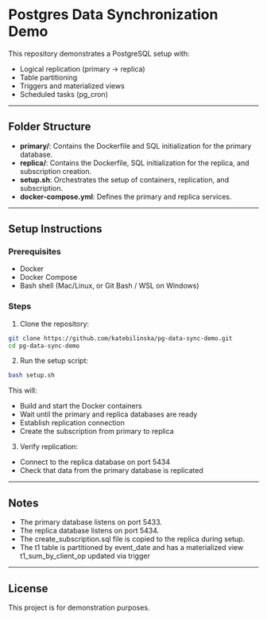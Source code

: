 # Postgres Data Synchronization Demo

This repository demonstrates a PostgreSQL setup with:

- Logical replication (primary → replica)
- Table partitioning
- Triggers and materialized views
- Scheduled tasks (pg_cron)

---

## Folder Structure

- **primary/**: Contains the Dockerfile and SQL initialization for the primary database.
- **replica/**: Contains the Dockerfile, SQL initialization for the replica, and subscription creation.
- **setup.sh**: Orchestrates the setup of containers, replication, and subscription.
- **docker-compose.yml**: Defines the primary and replica services.

---

## Setup Instructions

### Prerequisites

- Docker
- Docker Compose
- Bash shell (Mac/Linux, or Git Bash / WSL on Windows)

### Steps

1. Clone the repository:

```bash
git clone https://github.com/katebilinska/pg-data-sync-demo.git
cd pg-data-sync-demo
```


2. Run the setup script:
```bash
bash setup.sh
```

This will:
- Build and start the Docker containers
- Wait until the primary and replica databases are ready
- Establish replication connection
- Create the subscription from primary to replica


3. Verify replication:
   
- Connect to the replica database on port 5434
- Check that data from the primary database is replicated

---

## Notes

- The primary database listens on port 5433.
- The replica database listens on port 5434.
- The create_subscription.sql file is copied to the replica during setup.
- The t1 table is partitioned by event_date and has a materialized view t1_sum_by_client_op updated via trigger

---

## License

This project is for demonstration purposes.
